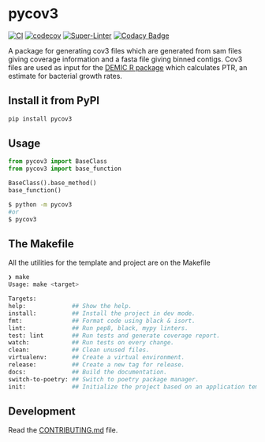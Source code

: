 # pycov3

[![CI](https://github.com/Ulthran/pycov3/actions/workflows/main.yml/badge.svg)](https://github.com/Ulthran/pycov3/actions/workflows/main.yml)
[![codecov](https://codecov.io/gh/Ulthran/pycov3/branch/main/graph/badge.svg?token=pycov3_token_here)](https://codecov.io/gh/Ulthran/pycov3)
[![Super-Linter](https://github.com/Ulthran/pycov3/actions/workflows/linter.yml/badge.svg)](https://github.com/Ulthran/pycov3/actions/workflows/linter.yml)
[![Codacy Badge](https://app.codacy.com/project/badge/Grade/a2c7aa4e154d4bae82246d5f950afa9c)](https://app.codacy.com/gh/Ulthran/pycov3/dashboard?utm_source=gh&utm_medium=referral&utm_content=&utm_campaign=Badge_grade)

A package for generating cov3 files which are generated from sam files giving coverage information and a fasta file giving binned contigs. Cov3 files are used as input for the [DEMIC R package](https://github.com/Ulthran/DEMIC) which calculates PTR, an estimate for bacterial growth rates.

## Install it from PyPI

```bash
pip install pycov3
```

## Usage

```py
from pycov3 import BaseClass
from pycov3 import base_function

BaseClass().base_method()
base_function()
```

```bash
$ python -m pycov3
#or
$ pycov3
```

## The Makefile

All the utilities for the template and project are on the Makefile

```bash
❯ make
Usage: make <target>

Targets:
help:             ## Show the help.
install:          ## Install the project in dev mode.
fmt:              ## Format code using black & isort.
lint:             ## Run pep8, black, mypy linters.
test: lint        ## Run tests and generate coverage report.
watch:            ## Run tests on every change.
clean:            ## Clean unused files.
virtualenv:       ## Create a virtual environment.
release:          ## Create a new tag for release.
docs:             ## Build the documentation.
switch-to-poetry: ## Switch to poetry package manager.
init:             ## Initialize the project based on an application template.
```

## Development

Read the [CONTRIBUTING.md](CONTRIBUTING.md) file.
